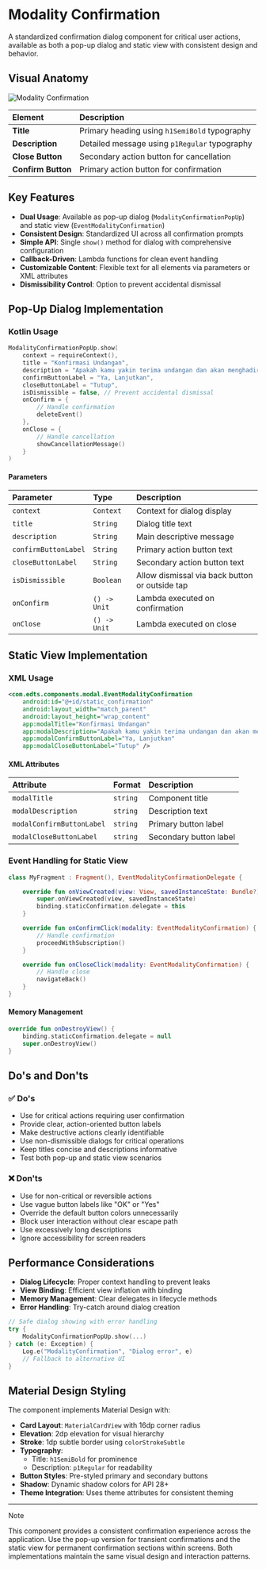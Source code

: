 # Modality Confirmation

A standardized confirmation dialog component for critical user actions, available as both a pop-up dialog and static view with consistent design and behavior.

## Visual Anatomy

![Modality Confirmation](https://res.cloudinary.com/fauzanspratama/image/upload/c_scale,w_480/v1759305056/Modality_Confirmation_jx0hp7.gif)

| Element | Description |
| :------ | :---------- |
| **Title** | Primary heading using `h1SemiBold` typography |
| **Description** | Detailed message using `p1Regular` typography |
| **Close Button** | Secondary action button for cancellation |
| **Confirm Button** | Primary action button for confirmation |

## Key Features
- **Dual Usage**: Available as pop-up dialog (`ModalityConfirmationPopUp`) and static view (`EventModalityConfirmation`)
- **Consistent Design**: Standardized UI across all confirmation prompts
- **Simple API**: Single `show()` method for dialog with comprehensive configuration
- **Callback-Driven**: Lambda functions for clean event handling
- **Customizable Content**: Flexible text for all elements via parameters or XML attributes
- **Dismissibility Control**: Option to prevent accidental dismissal

## Pop-Up Dialog Implementation

### Kotlin Usage
```kotlin
ModalityConfirmationPopUp.show(
    context = requireContext(),
    title = "Konfirmasi Undangan",
    description = "Apakah kamu yakin terima undangan dan akan menghadiri event ini nanti?",
    confirmButtonLabel = "Ya, Lanjutkan",
    closeButtonLabel = "Tutup",
    isDismissible = false, // Prevent accidental dismissal
    onConfirm = {
        // Handle confirmation
        deleteEvent()
    },
    onClose = {
        // Handle cancellation
        showCancellationMessage()
    }
)
```

#### Parameters
| Parameter | Type | Description |
| :-------- | :--- | :---------- |
| `context` | `Context` | Context for dialog display |
| `title` | `String` | Dialog title text |
| `description` | `String` | Main descriptive message |
| `confirmButtonLabel` | `String` | Primary action button text |
| `closeButtonLabel` | `String` | Secondary action button text |
| `isDismissible` | `Boolean` | Allow dismissal via back button or outside tap |
| `onConfirm` | `() -> Unit` | Lambda executed on confirmation |
| `onClose` | `() -> Unit` | Lambda executed on close |

## Static View Implementation

### XML Usage
```xml
<com.edts.components.modal.EventModalityConfirmation
    android:id="@+id/static_confirmation"
    android:layout_width="match_parent"
    android:layout_height="wrap_content"
    app:modalTitle="Konfirmasi Undangan"
    app:modalDescription="Apakah kamu yakin terima undangan dan akan menghadiri event ini nanti?"
    app:modalConfirmButtonLabel="Ya, Lanjutkan"
    app:modalCloseButtonLabel="Tutup" />
```

#### XML Attributes
| Attribute | Format | Description |
| :-------- | :----- | :---------- |
| `modalTitle` | `string` | Component title |
| `modalDescription` | `string` | Description text |
| `modalConfirmButtonLabel` | `string` | Primary button label |
| `modalCloseButtonLabel` | `string` | Secondary button label |

### Event Handling for Static View
```kotlin
class MyFragment : Fragment(), EventModalityConfirmationDelegate {

    override fun onViewCreated(view: View, savedInstanceState: Bundle?) {
        super.onViewCreated(view, savedInstanceState)
        binding.staticConfirmation.delegate = this
    }

    override fun onConfirmClick(modality: EventModalityConfirmation) {
        // Handle confirmation
        proceedWithSubscription()
    }

    override fun onCloseClick(modality: EventModalityConfirmation) {
        // Handle close
        navigateBack()
    }
}
```

#### Memory Management
```kotlin
override fun onDestroyView() {
    binding.staticConfirmation.delegate = null
    super.onDestroyView()
}
```

## Do's and Don'ts

### ✅ Do's
- Use for critical actions requiring user confirmation
- Provide clear, action-oriented button labels
- Make destructive actions clearly identifiable
- Use non-dismissible dialogs for critical operations
- Keep titles concise and descriptions informative
- Test both pop-up and static view scenarios

### ❌ Don'ts
- Use for non-critical or reversible actions
- Use vague button labels like "OK" or "Yes"
- Override the default button colors unnecessarily
- Block user interaction without clear escape path
- Use excessively long descriptions
- Ignore accessibility for screen readers

## Performance Considerations

- **Dialog Lifecycle**: Proper context handling to prevent leaks
- **View Binding**: Efficient view inflation with binding
- **Memory Management**: Clear delegates in lifecycle methods
- **Error Handling**: Try-catch around dialog creation

```kotlin
// Safe dialog showing with error handling
try {
    ModalityConfirmationPopUp.show(...)
} catch (e: Exception) {
    Log.e("ModalityConfirmation", "Dialog error", e)
    // Fallback to alternative UI
}
```

## Material Design Styling

The component implements Material Design with:

- **Card Layout**: `MaterialCardView` with 16dp corner radius
- **Elevation**: 2dp elevation for visual hierarchy
- **Stroke**: 1dp subtle border using `colorStrokeSubtle`
- **Typography**: 
  - Title: `h1SemiBold` for prominence
  - Description: `p1Regular` for readability
- **Button Styles**: Pre-styled primary and secondary buttons
- **Shadow**: Dynamic shadow colors for API 28+
- **Theme Integration**: Uses theme attributes for consistent theming

---

>[!Note]
>This component provides a consistent confirmation experience across the application. Use the pop-up version for transient confirmations and the static view for permanent confirmation sections within screens. Both implementations maintain the same visual design and interaction patterns.

